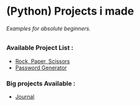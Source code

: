 # (Python) Projects i made
###### Examples for absolute beginners.

### Available Project List :
- <a href="RockPaperScissors">Rock, Paper, Scissors</a>
- <a href="PasswordGenerator">Password Generator</a>

### Big projects Available :
- <a href="Journal">Journal</a>
